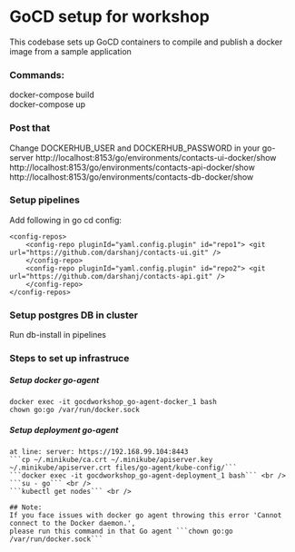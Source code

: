 # GoCD setup for workshop

This codebase sets up GoCD containers to compile and publish a
docker image from a sample application

### Commands:

 docker-compose build <br/>
 docker-compose up <br/>

### Post that

 Change DOCKERHUB_USER and DOCKERHUB_PASSWORD in your go-server 
 http://localhost:8153/go/environments/contacts-ui-docker/show
 http://localhost:8153/go/environments/contacts-api-docker/show
 http://localhost:8153/go/environments/contacts-db-docker/show


### Setup pipelines
Add following in go cd config:
```
<config-repos> 
	<config-repo pluginId="yaml.config.plugin" id="repo1"> <git url="https://github.com/darshanj/contacts-ui.git" /> 
	</config-repo> 
	<config-repo pluginId="yaml.config.plugin" id="repo2"> <git url="https://github.com/darshanj/contacts-api.git" /> 
	</config-repo> 
</config-repos>
```

### Setup postgres DB in cluster
Run db-install in pipelines

### Steps to set up infrastruce

##### Setup docker go-agent

```docker exec -it gocdworkshop_go-agent-docker_1 bash``` <br />
```chown go:go /var/run/docker.sock```

##### Setup deployment go-agent

``` Edit files/go-agent/kube-config/kube-config.yml and change your minikube ip
at line: server: https://192.168.99.104:8443
```cp ~/.minikube/ca.crt ~/.minikube/apiserver.key ~/.minikube/apiserver.crt files/go-agent/kube-config/```
```docker exec -it gocdworkshop_go-agent-deployment_1 bash``` <br />
```su - go``` <br />
```kubectl get nodes``` <br />

## Note: 
If you face issues with docker go agent throwing this error 'Cannot connect to the Docker daemon.',
please run this command in that Go agent ```chown go:go /var/run/docker.sock```

